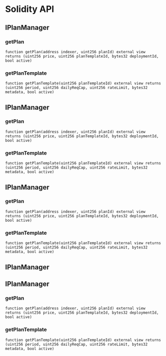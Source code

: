 # Solidity API

## IPlanManager

### getPlan

```solidity
function getPlan(address indexer, uint256 planId) external view returns (uint256 price, uint256 planTemplateId, bytes32 deploymentId, bool active)
```

### getPlanTemplate

```solidity
function getPlanTemplate(uint256 planTemplateId) external view returns (uint256 period, uint256 dailyReqCap, uint256 rateLimit, bytes32 metadata, bool active)
```

## IPlanManager

### getPlan

```solidity
function getPlan(address indexer, uint256 planId) external view returns (uint256 price, uint256 planTemplateId, bytes32 deploymentId, bool active)
```

### getPlanTemplate

```solidity
function getPlanTemplate(uint256 planTemplateId) external view returns (uint256 period, uint256 dailyReqCap, uint256 rateLimit, bytes32 metadata, bool active)
```

## IPlanManager

### getPlan

```solidity
function getPlan(address indexer, uint256 planId) external view returns (uint256 price, uint256 planTemplateId, bytes32 deploymentId, bool active)
```

### getPlanTemplate

```solidity
function getPlanTemplate(uint256 planTemplateId) external view returns (uint256 period, uint256 dailyReqCap, uint256 rateLimit, bytes32 metadata, bool active)
```

## IPlanManager

## IPlanManager

### getPlan

```solidity
function getPlan(address indexer, uint256 planId) external view returns (uint256 price, uint256 planTemplateId, bytes32 deploymentId, bool active)
```

### getPlanTemplate

```solidity
function getPlanTemplate(uint256 planTemplateId) external view returns (uint256 period, uint256 dailyReqCap, uint256 rateLimit, bytes32 metadata, bool active)
```

